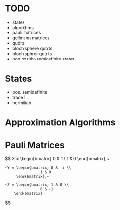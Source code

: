 # TODO
+ states
+ algorithms
+ pauli matrices
+ gellmann matrices
+ qudits
+ bloch sphere qubits
+ bloch sphrer qutrits
+ non positiv-semidefinite states

# States
+ pos. semidefinite
+ trace 1
+ hermitian

# Approximation Algorithms


# Pauli Matrices
 $$
 X = \begin{bmatrix} 0 & 1 \\
                    1 & 0
        \end{bmatrix},~

    ~Y = \begin{bmatrix} 0 & -i \\
                    i & 0
         \end{bmatrix},~

    ~Z = \begin{bmatrix} 1 & 0 \\
                    0 & -1
        \end{bmatrix}
$$
